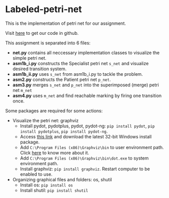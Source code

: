 # Labeled-petri-net
This is the implementation of petri net for our assignment.

Visit [here](https://github.com/ptmsk/labeled-petri-net) to get our code in github.

This assignment is separated into 6 files:
- **net.py** contains all neccessary implementation classes to visualize the simple petri net.
- **asm1b_i.py** constructs the Specialist petri net ```s_net``` and visualize desired transition system.
- **asm1b_ii.py** uses ```s_net``` from asm1b_i.py to tackle the problem.
- **asm2.py** constructs the Patient petri net ```p_net```.
- **asm3.py** merges ```s_net``` and ```p_net``` into the superimposed (merge) petri net ```m_net```
- **asm4.py** uses ```m_net``` and find reachable marking by firing one transition once.

Some packages are required for some actions:
* Visualize the petri net: graphviz
    -  Install pydot, pydotplus, pydot, pydot-ng:
    ```pip install pydot```, 
    ```pip install pydotplus```, 
    ```pip install pydot-ng```.
    - Access [this link](https://graphviz.org/download/?fbclid=IwAR0Rjs3pCSDG2Thb-EeJXg5iyJIxalLJRx6kr2s5B0uMnsP9KY4_4pQWTWI) 
    and download the latest 32-bit Windows install package.
    - Add ```C:\Program Files (x86)\Graphviz\bin``` to user environment path. 
    Click [here](https://docs.oracle.com/en/database/oracle/machine-learning/oml4r/1.5.1/oread/creating-and-modifying-environment-variables-on-windows.html?fbclid=IwAR2GjPHqy_IjfskaMmLQOCj1Rx2GUIyUZf9p4DFI9HtRN33lDjepg0kk54Q#GUID-DD6F9982-60D5-48F6-8270-A27EC53807D0)
    to know more about it.
    - Add ```C:\Program Files (x86)\Graphviz\bin\dot.exe``` to system environment path.
    - Install graphviz: ```pip install graphviz```. Restart computer to be enabled to use.
* Organizing graphical files and folders: os, shutil 
    - Install os: ```pip install os```
    - Install shutil: ```pip install shutil```
    


